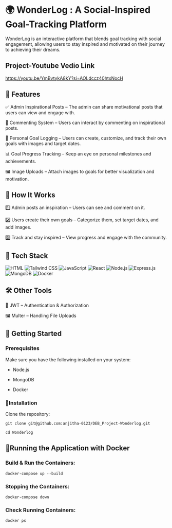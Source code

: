 # 🌍 WonderLog : A Social-Inspired Goal-Tracking Platform

WonderLog is an interactive platform that blends goal tracking with social engagement, allowing users to stay inspired and motivated on their journey to achieving their dreams.

## Project-Youtube Vedio Link

https://youtu.be/YmBvtykA8kY?si=AOLdccz40htxNocH

## 🌟 Features

✅ Admin Inspirational Posts – The admin can share motivational posts that users can view and engage with.

💬 Commenting System – Users can interact by commenting on inspirational posts.

🎯 Personal Goal Logging – Users can create, customize, and track their own goals with images and target dates.

📊 Goal Progress Tracking – Keep an eye on personal milestones and achievements.

🖼️ Image Uploads – Attach images to goals for better visualization and motivation.

## 🚀 How It Works

1️⃣ Admin posts an inspiration – Users can see and comment on it.

2️⃣ Users create their own goals – Categorize them, set target dates, and add images.

3️⃣ Track and stay inspired – View progress and engage with the community. 

## 📌 Tech Stack

![HTML](https://img.shields.io/badge/-HTML-E34F26?style=flat-square&logo=HTML5&logoColor=white)
![Tailwind CSS](https://img.shields.io/badge/-TailwindCSS-38B2AC?style=flat-square&logo=TailwindCSS&logoColor=white)
![JavaScript](https://img.shields.io/badge/-JavaScript-F7DF1E?style=flat-square&logo=JavaScript&logoColor=black)
![React](https://img.shields.io/badge/-React-61DAFB?style=flat-square&logo=React&logoColor=black)
![Node.js](https://img.shields.io/badge/-Node.js-339933?style=flat-square&logo=Node.js&logoColor=white)
![Express.js](https://img.shields.io/badge/-Express.js-000000?style=flat-square&logo=express&logoColor=white)
![MongoDB](https://img.shields.io/badge/-MongoDB-47A248?style=flat-square&logo=MongoDB&logoColor=white)
![Docker](https://img.shields.io/badge/-Docker-2496ED?style=flat-square&logo=Docker&logoColor=white)

## 🛠 Other Tools

🔐 JWT – Authentication & Authorization

🖼️ Multer – Handling File Uploads

## 🚀 Getting Started

### Prerequisites

Make sure you have the following installed on your system:

- Node.js

- MongoDB

- Docker

### 🔧Installation

Clone the repository:
```
git clone git@github.com:anjitha-0123/DEB_Project-Wonderlog.git

cd Wonderlog
```
## 🐳Running the Application with Docker

### Build & Run the Containers:
```
docker-compose up --build
```

### Stopping the Containers:
```
docker-compose down
```

### Check Running Containers:
```
docker ps
```

